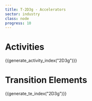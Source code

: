```yaml
---
title: T-2D3g - Accelerators
sector: industry
class: node
progress: 10
---
```


# Activities

{{generate_activity_index("2D3g")}}

# Transition Elements

{{generate_te_index("2D3g")}}




